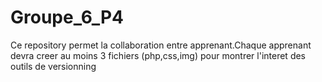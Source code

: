 # Groupe_6_P4
Ce repository permet la collaboration entre apprenant.Chaque apprenant devra creer au moins 3 fichiers (php,css,img) pour montrer l'interet des outils de versionning
